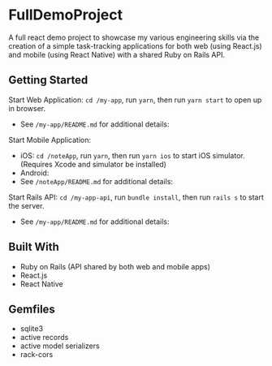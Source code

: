 # FullDemoProject
A full react demo project to showcase my various engineering skills via the creation of a simple task-tracking applications for both web (using React.js) and mobile (using React Native) with a shared Ruby on Rails API.

## Getting Started

Start Web Application: `cd /my-app`, run `yarn`, then run `yarn start` to open up in browser. 
- See `/my-app/README.md` for additional details: 

Start Mobile Application: 
- iOS: `cd /noteApp`, run `yarn`, then run `yarn ios` to start iOS simulator. (Requires Xcode and simulator be installed)
- Android: 
- See `/noteApp/README.md` for additional details: 

Start Rails API: `cd /my-app-api`, run `bundle install`, then run `rails s` to start the server.
- See `/my-app/README.md` for additional details: 
    

## Built With

- Ruby on Rails (API shared by both web and mobile apps)
- React.js
- React Native

## Gemfiles 

- sqlite3
- active records
- active model serializers
- rack-cors

